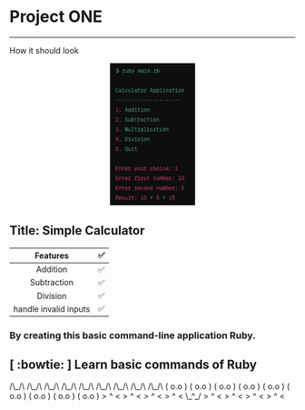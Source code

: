 # Project ONE
--------------
How it should look
<!--
![Project ONE Menu option preview.](https://github.com/sudohappy/Playground/tree/sushicat/JJ/sushicat/img/P1_preview.png)
-->
<p align='center'>
	<a href='https://github.com/sudohappy/Playground/tree/sushicat/JJ/sushicat/Ruby/Project1'>
		<img src='img/P1_preview.png' alt='line-base menu' height="250" width="150">
	</a>
</p>

## Title: Simple Calculator

| Features | :white_check_mark: |
|   :---:  |               ---: |
| Addition | :white_check_mark: |
| Subtraction | :white_check_mark: |
| Division | :white_check_mark: |
| handle invalid inputs | :white_check_mark: |

### By creating this basic command-line application Ruby.
[ :bowtie: ] Learn basic commands of Ruby
----
<p>
 /\_/\   /\_/\   /\_/\   /\_/\   /\_/\   /\_/\   /\_/\   /\_/\   /\_/\  
( o.o ) ( o.o ) ( o.o ) ( o.o ) ( o.o ) ( o.o ) ( o.o ) ( o.o ) ( o.o ) 
 > ^ <   > ^ <   > ^ <   > ^ <   \_^_/   > ^ <   > ^ <   > ^ <   > ^ <  
</p>


   
 
  
